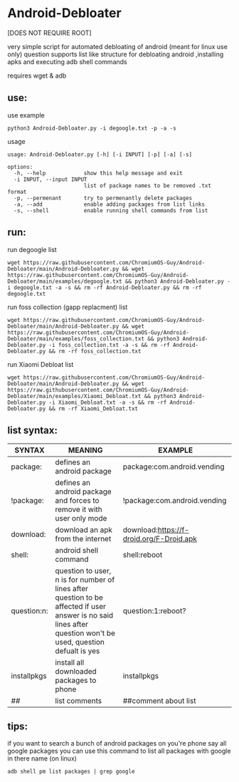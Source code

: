 # Android-Debloater
[DOES NOT REQUIRE ROOT]

very simple script for automated debloating of android (meant for linux use only)
question
supports list like structure for debloating android ,installing apks and executing adb shell commands

requires wget & adb
## use:
use example
```shell
python3 Android-Debloater.py -i degoogle.txt -p -a -s
```

usage
```
usage: Android-Debloater.py [-h] [-i INPUT] [-p] [-a] [-s]

options:
  -h, --help            show this help message and exit
  -i INPUT, --input INPUT
                        list of package names to be removed .txt format
  -p, --permenant       try to permenantly delete packages
  -a, --add             enable adding packages from list links
  -s, --shell           enable running shell commands from list
```
## run:
run degoogle list
```shell
wget https://raw.githubusercontent.com/ChromiumOS-Guy/Android-Debloater/main/Android-Debloater.py && wget https://raw.githubusercontent.com/ChromiumOS-Guy/Android-Debloater/main/examples/degoogle.txt && python3 Android-Debloater.py -i degoogle.txt -a -s && rm -rf Android-Debloater.py && rm -rf degoogle.txt
```

run foss collection (gapp replacment) list
```shell
wget https://raw.githubusercontent.com/ChromiumOS-Guy/Android-Debloater/main/Android-Debloater.py && wget https://raw.githubusercontent.com/ChromiumOS-Guy/Android-Debloater/main/examples/foss_collection.txt && python3 Android-Debloater.py -i foss_collection.txt -a -s && rm -rf Android-Debloater.py && rm -rf foss_collection.txt
```

run Xiaomi Debloat list
```shell
wget https://raw.githubusercontent.com/ChromiumOS-Guy/Android-Debloater/main/Android-Debloater.py && wget https://raw.githubusercontent.com/ChromiumOS-Guy/Android-Debloater/main/examples/Xiaomi_Debloat.txt && python3 Android-Debloater.py -i Xiaomi_Debloat.txt -a -s && rm -rf Android-Debloater.py && rm -rf Xiaomi_Debloat.txt
```

## list syntax:
SYNTAX | MEANING | EXAMPLE
------------- | ------------- | -------------
package: | defines an android package | package:com.android.vending
!package: | defines an android package and forces to remove it with user only mode | !package:com.android.vending
download: | download an apk from the internet | download:https://f-droid.org/F-Droid.apk
shell: | android shell command | shell:reboot
question:n: | question to user, n is for number of lines after question to be affected if user answer is no said lines after question won't be used, question defualt is yes | question:1:reboot?
installpkgs | install all downloaded packages to phone | installpkgs
*##* | list comments | ##comment about list


## tips:
if you want to search a bunch of android packages on you're phone say all google packages you can use this command to list all packages with google in there name (on linux)
```shell
adb shell pm list packages | grep google
```
